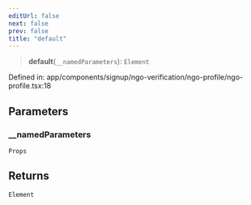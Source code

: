 ```yaml
---
editUrl: false
next: false
prev: false
title: "default"
---
```


> **default**(`__namedParameters`): `Element`

Defined in: app/components/signup/ngo-verification/ngo-profile/ngo-profile.tsx:18

## Parameters

### \_\_namedParameters

`Props`

## Returns

`Element`
